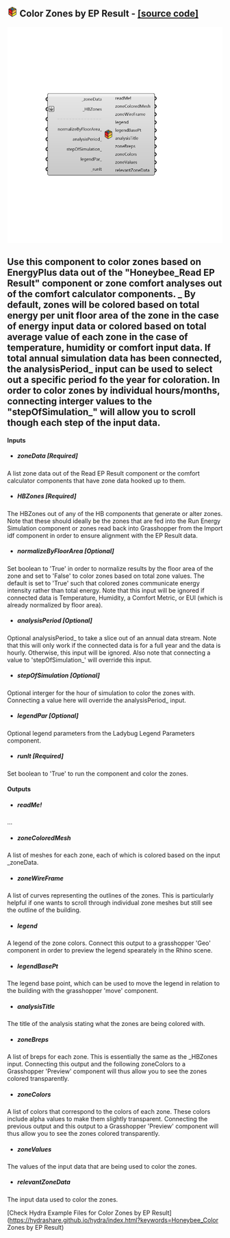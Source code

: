 ## ![](../../images/icons/Color_Zones_by_EP_Result.png) Color Zones by EP Result - [[source code]](https://github.com/ladybug-tools/honeybee-legacy/tree/master/src/Honeybee_Color%20Zones%20by%20EP%20Result.py)

![](../../images/components/Color_Zones_by_EP_Result.png)

Use this component to color zones based on EnergyPlus data out of the "Honeybee_Read EP Result" component or zone comfort analyses out of the comfort calculator components.
 _
 By default, zones will be colored based on total energy per unit floor area of the zone in the case of energy input data or colored based on total average value of each zone in the case of temperature, humidity or comfort input data.
 If total annual simulation data has been connected, the analysisPeriod_ input can be used to select out a specific period fo the year for coloration.
 In order to color zones by individual hours/months, connecting interger values to the "stepOfSimulation_" will allow you to scroll though each step of the input data.
 -
 

#### Inputs
* ##### zoneData [Required]
A list zone data out of the Read EP Result component or the comfort calculator components that have zone data hooked up to them.
* ##### HBZones [Required]
The HBZones out of any of the HB components that generate or alter zones.  Note that these should ideally be the zones that are fed into the Run Energy Simulation component or zones read back into Grasshopper from the Import idf component in order to ensure alignment with the EP Result data.
* ##### normalizeByFloorArea [Optional]
Set boolean to 'True' in order to normalize results by the floor area of the zone and set to 'False' to color zones based on total zone values.  The default is set to 'True' such that colored zones communicate energy intensity rather than total energy.  Note that this input will be ignored if connected data is Temperature, Humidity, a Comfort Metric, or EUI (which is already normalized by floor area).
* ##### analysisPeriod [Optional]
Optional analysisPeriod_ to take a slice out of an annual data stream.  Note that this will only work if the connected data is for a full year and the data is hourly.  Otherwise, this input will be ignored. Also note that connecting a value to 'stepOfSimulation_' will override this input.
* ##### stepOfSimulation [Optional]
Optional interger for the hour of simulation to color the zones with.  Connecting a value here will override the analysisPeriod_ input.
* ##### legendPar [Optional]
Optional legend parameters from the Ladybug Legend Parameters component.
* ##### runIt [Required]
Set boolean to 'True' to run the component and color the zones.

#### Outputs
* ##### readMe!
...
* ##### zoneColoredMesh
A list of meshes for each zone, each of which is colored based on the input _zoneData.
* ##### zoneWireFrame
A list of curves representing the outlines of the zones.  This is particularly helpful if one wants to scroll through individual zone meshes but still see the outline of the building.
* ##### legend
A legend of the zone colors. Connect this output to a grasshopper 'Geo' component in order to preview the legend spearately in the Rhino scene.
* ##### legendBasePt
The legend base point, which can be used to move the legend in relation to the building with the grasshopper 'move' component.
* ##### analysisTitle
The title of the analysis stating what the zones are being colored with.
* ##### zoneBreps
A list of breps for each zone. This is essentially the same as the _HBZones input. Connecting this output and the following zoneColors to a Grasshopper 'Preview' component will thus allow you to see the zones colored transparently.
* ##### zoneColors
A list of colors that correspond to the colors of each zone.  These colors include alpha values to make them slightly transparent.  Connecting the previous output and this output to a Grasshopper 'Preview' component will thus allow you to see the zones colored transparently.
* ##### zoneValues
The values of the input data that are being used to color the zones.
* ##### relevantZoneData
The input data used to color the zones.


[Check Hydra Example Files for Color Zones by EP Result](https://hydrashare.github.io/hydra/index.html?keywords=Honeybee_Color Zones by EP Result)